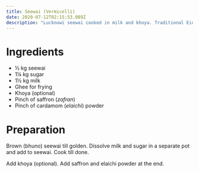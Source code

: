 ```yaml
---
title: Seewai (Vermicelli)
date: 2020-07-12T02:15:53.089Z
description: "Lucknowi seewai cooked in milk and khoya. Traditional Eid recipe"
---
```

# Ingredients
- ½ kg seewai
- 1¼ kg sugar
- 1½ kg milk
- Ghee for frying
- Khoya (optional)
- Pinch of saffron (_zafran_)
- Pinch of cardamom (_elaichi_) powder

# Preparation

Brown (bhuno) seewai till golden. Dissolve milk and sugar in a separate pot and add to seewai. Cook till done.

Add khoya (optional). Add saffron and elaichi powder at the end.
